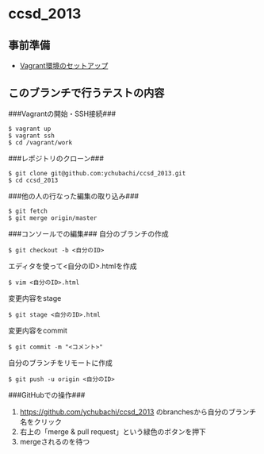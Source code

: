 ccsd_2013
=========

事前準備
-----
+ [Vagrant環境のセットアップ](https://github.com/ychubachi/vagrant_enpit_package "ychubachi/vagrant_enpit_package")


このブランチで行うテストの内容
-----

###Vagrantの開始・SSH接続###
  ```
  $ vagrant up
  $ vagrant ssh
  $ cd /vagrant/work
  ```
  
###レポジトリのクローン###
  ```
  $ git clone git@github.com:ychubachi/ccsd_2013.git
  $ cd ccsd_2013
  ```

###他の人の行なった編集の取り込み###
  ```
  $ git fetch
  $ git merge origin/master
  ```

###コンソールでの編集###
自分のブランチの作成
  ```
  $ git checkout -b <自分のID>
  ```
エディタを使って<自分のID>.htmlを作成
  ```
  $ vim <自分のID>.html
  ```
変更内容をstage
  ```
  $ git stage <自分のID>.html
  ```
変更内容をcommit
  ```
  $ git commit -m "<コメント>"
  ```
自分のブランチをリモートに作成
  ```
  $ git push -u origin <自分のID>
  ```

###GitHubでの操作###

1. https://github.com/ychubachi/ccsd_2013 のbranchesから自分のブランチ名をクリック  
2. 右上の「merge & pull request」という緑色のボタンを押下  
3. mergeされるのを待つ
